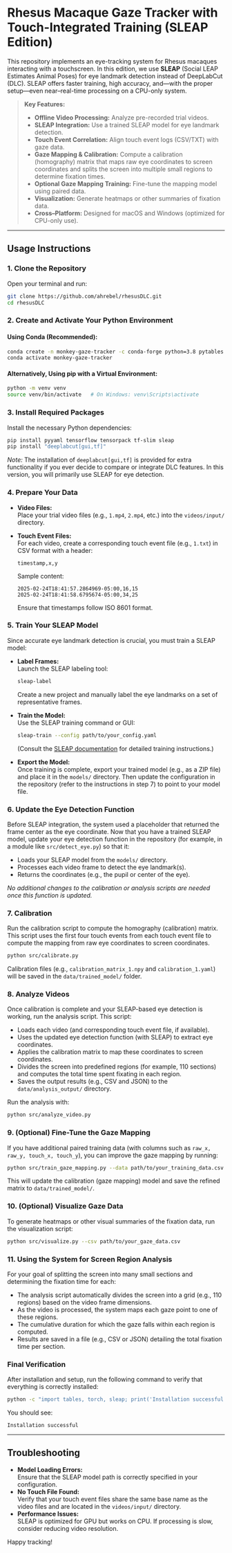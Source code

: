 # Rhesus Macaque Gaze Tracker with Touch-Integrated Training (SLEAP Edition)

This repository implements an eye-tracking system for Rhesus macaques interacting with a touchscreen. In this edition, we use **SLEAP** (Social LEAP Estimates Animal Poses) for eye landmark detection instead of DeepLabCut (DLC). SLEAP offers faster training, high accuracy, and—with the proper setup—even near–real-time processing on a CPU-only system.

> **Key Features:**
> - **Offline Video Processing:** Analyze pre-recorded trial videos.
> - **SLEAP Integration:** Use a trained SLEAP model for eye landmark detection.
> - **Touch Event Correlation:** Align touch event logs (CSV/TXT) with gaze data.
> - **Gaze Mapping & Calibration:** Compute a calibration (homography) matrix that maps raw eye coordinates to screen coordinates and splits the screen into multiple small regions to determine fixation times.
> - **Optional Gaze Mapping Training:** Fine-tune the mapping model using paired data.
> - **Visualization:** Generate heatmaps or other summaries of fixation data.
> - **Cross–Platform:** Designed for macOS and Windows (optimized for CPU-only use).

---

## Usage Instructions

### 1. Clone the Repository

Open your terminal and run:

```bash
git clone https://github.com/ahrebel/rhesusDLC.git
cd rhesusDLC
```

### 2. Create and Activate Your Python Environment

#### Using Conda (Recommended):

```bash
conda create -n monkey-gaze-tracker -c conda-forge python=3.8 pytables hdf5 lzo opencv numpy pandas matplotlib scikit-learn scikit-image scipy tqdm statsmodels
conda activate monkey-gaze-tracker
```

#### Alternatively, Using pip with a Virtual Environment:

```bash
python -m venv venv
source venv/bin/activate   # On Windows: venv\Scripts\activate
```

### 3. Install Required Packages

Install the necessary Python dependencies:

```bash
pip install pyyaml tensorflow tensorpack tf-slim sleap
pip install "deeplabcut[gui,tf]"
```

*Note:* The installation of `deeplabcut[gui,tf]` is provided for extra functionality if you ever decide to compare or integrate DLC features. In this version, you will primarily use SLEAP for eye detection.

### 4. Prepare Your Data

- **Video Files:**  
  Place your trial video files (e.g., `1.mp4`, `2.mp4`, etc.) into the `videos/input/` directory.

- **Touch Event Files:**  
  For each video, create a corresponding touch event file (e.g., `1.txt`) in CSV format with a header:
  ```
  timestamp,x,y
  ```
  Sample content:
  ```
  2025-02-24T18:41:57.2864969-05:00,16,15
  2025-02-24T18:41:58.6795674-05:00,34,25
  ```
  Ensure that timestamps follow ISO 8601 format.

### 5. Train Your SLEAP Model

Since accurate eye landmark detection is crucial, you must train a SLEAP model:
- **Label Frames:**  
  Launch the SLEAP labeling tool:
  ```bash
  sleap-label
  ```
  Create a new project and manually label the eye landmarks on a set of representative frames.

- **Train the Model:**  
  Use the SLEAP training command or GUI:
  ```bash
  sleap-train --config path/to/your_config.yaml
  ```
  (Consult the [SLEAP documentation](https://sleap.ai/installation) for detailed training instructions.)

- **Export the Model:**  
  Once training is complete, export your trained model (e.g., as a ZIP file) and place it in the `models/` directory. Then update the configuration in the repository (refer to the instructions in step 7) to point to your model file.

### 6. Update the Eye Detection Function

Before SLEAP integration, the system used a placeholder that returned the frame center as the eye coordinate. Now that you have a trained SLEAP model, update your eye detection function in the repository (for example, in a module like `src/detect_eye.py`) so that it:
- Loads your SLEAP model from the `models/` directory.
- Processes each video frame to detect the eye landmark(s).
- Returns the coordinates (e.g., the pupil or center of the eye).

*No additional changes to the calibration or analysis scripts are needed once this function is updated.*

### 7. Calibration

Run the calibration script to compute the homography (calibration) matrix. This script uses the first four touch events from each touch event file to compute the mapping from raw eye coordinates to screen coordinates.

```bash
python src/calibrate.py
```

Calibration files (e.g., `calibration_matrix_1.npy` and `calibration_1.yaml`) will be saved in the `data/trained_model/` folder.

### 8. Analyze Videos

Once calibration is complete and your SLEAP-based eye detection is working, run the analysis script. This script:
- Loads each video (and corresponding touch event file, if available).
- Uses the updated eye detection function (with SLEAP) to extract eye coordinates.
- Applies the calibration matrix to map these coordinates to screen coordinates.
- Divides the screen into predefined regions (for example, 110 sections) and computes the total time spent fixating in each region.
- Saves the output results (e.g., CSV and JSON) to the `data/analysis_output/` directory.

Run the analysis with:

```bash
python src/analyze_video.py
```

### 9. (Optional) Fine-Tune the Gaze Mapping

If you have additional paired training data (with columns such as `raw_x, raw_y, touch_x, touch_y`), you can improve the gaze mapping by running:

```bash
python src/train_gaze_mapping.py --data path/to/your_training_data.csv
```

This will update the calibration (gaze mapping) model and save the refined matrix to `data/trained_model/`.

### 10. (Optional) Visualize Gaze Data

To generate heatmaps or other visual summaries of the fixation data, run the visualization script:

```bash
python src/visualize.py --csv path/to/your_gaze_data.csv
```

### 11. Using the System for Screen Region Analysis

For your goal of splitting the screen into many small sections and determining the fixation time for each:
- The analysis script automatically divides the screen into a grid (e.g., 110 regions) based on the video frame dimensions.
- As the video is processed, the system maps each gaze point to one of these regions.
- The cumulative duration for which the gaze falls within each region is computed.
- Results are saved in a file (e.g., CSV or JSON) detailing the total fixation time per section.

### Final Verification

After installation and setup, run the following command to verify that everything is correctly installed:

```bash
python -c "import tables, torch, sleap; print('Installation successful')"
```

You should see:

```
Installation successful
```

---

## Troubleshooting

- **Model Loading Errors:**  
  Ensure that the SLEAP model path is correctly specified in your configuration.
- **No Touch File Found:**  
  Verify that your touch event files share the same base name as the video files and are located in the `videos/input/` directory.
- **Performance Issues:**  
  SLEAP is optimized for GPU but works on CPU. If processing is slow, consider reducing video resolution.

Happy tracking!
